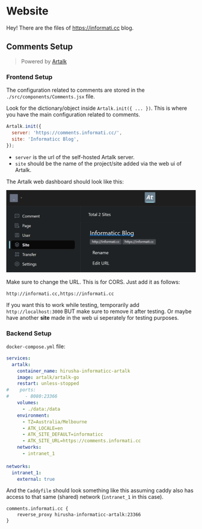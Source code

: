 # Website

Hey! There are the files of https://informati.cc blog.

## Comments Setup

> Powered by [Artalk](https://github.com/ArtalkJS/Artalk)

### Frontend Setup

The configuration related to comments are stored in the `./src/components/Comments.jsx` file.

Look for the dictionary/object inside `Artalk.init({ ... })`. This is where you have the main configuration related to comments.

```javascript
Artalk.init({
  server: 'https://comments.informati.cc/',
  site: 'Informaticc Blog',
});
```

- `server` is the url of the self-hosted Artalk server.
- `site` should be the name of the project/site added via the web ui of Artalk.

The Artalk web dashboard should look like this:

![alt text](.github/image.png)

Make sure to change the URL. This is for CORS. Just add it as follows:

```
http://informati.cc,https://informati.cc
```

If you want this to work while testing, temporarily add `http://localhost:3000` BUT make sure to remove it after testing. Or maybe have another **site** made in the web ui seperately for testing purposes.

### Backend Setup

`docker-compose.yml` file:

```yml
services:
  artalk:
    container_name: hirusha-informaticc-artalk
    image: artalk/artalk-go
    restart: unless-stopped
#    ports:
#      - 8080:23366
    volumes:
      - ./data:/data
    environment:
      - TZ=Australia/Melbourne
      - ATK_LOCALE=en
      - ATK_SITE_DEFAULT=informaticc
      - ATK_SITE_URL=https://comments.informati.cc
    networks:
      - intranet_1

networks:
  intranet_1:
    external: true
```

And the `Caddyfile` should look something like this assuming caddy also has access to that same (shared) network (`intranet_1` in this case).

```caddyfile
comments.informati.cc {
    reverse_proxy hirusha-informaticc-artalk:23366
}
```
